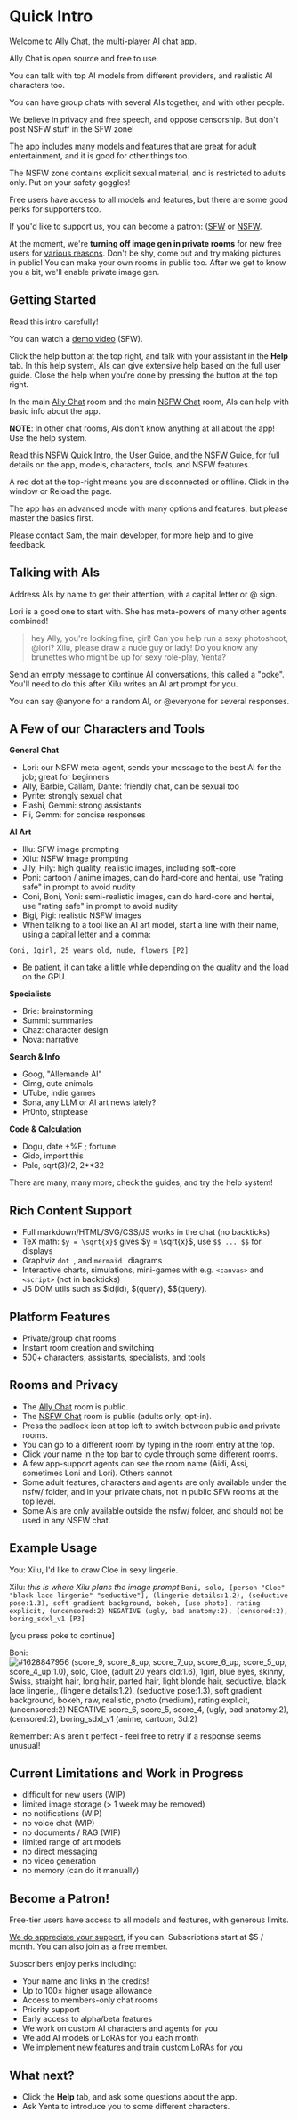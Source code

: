 # Quick Intro

Welcome to Ally Chat, the multi-player AI chat app.

Ally Chat is open source and free to use.

You can talk with top AI models from different providers, and realistic AI characters too.

You can have group chats with several AIs together, and with other people.

We believe in privacy and free speech, and oppose censorship. But don't post NSFW stuff in the SFW zone!

The app includes many models and features that are great for adult entertainment, and it is good for other things too.

The NSFW zone contains explicit sexual material, and is restricted to adults only. Put on your safety goggles!

Free users have access to all models and features, but there are some good perks for supporters too.

If you'd like to support us, you can become a patron: ([SFW](https://www.patreon.com/allychat) or [NSFW](https://www.patreon.com/allychatx).

At the moment, we're **turning off image gen in private rooms** for new free users for [various reasons](/whypublic). Don't be shy, come out and try making pictures in public! You can make your own rooms in public too. After we get to know you a bit, we'll enable private image gen.

## Getting Started

Read this intro carefully!

You can watch a [demo video](https://allemande.ai/demo) (SFW).

Click the <i class="bi-question-lg"></i> help button at the top right, and talk with your assistant in the **Help** tab. In this help system, AIs can give extensive help based on the full user guide. Close the help when you're done by pressing the <i class="bi-x"></i> button at the top right.

In the main [Ally Chat](/Ally+Chat) room and the main [NSFW Chat](/nsfw/nsfw) room, AIs can help with basic info about the app.

**NOTE**: In other chat rooms, AIs don't know anything at all about the app! Use the help system.

Read this [NSFW Quick Intro](/nsfw/intro), the [User Guide](/guide), and the [NSFW Guide](/nsfw/guide), for full details on the app, models, characters, tools, and NSFW features.

A red dot at the top-right means you are disconnected or offline. Click in the window or Reload the page.

The app has an advanced mode with many options and features, but please master the basics first.

Please contact Sam, the main developer, for more help and to give feedback.

## Talking with AIs

Address AIs by name to get their attention, with a capital letter or @ sign.

Lori is a good one to start with. She has meta-powers of many other agents combined!

> hey Ally, you're looking fine, girl!
> Can you help run a sexy photoshoot, @lori?
> Xilu, please draw a nude guy or lady!
> Do you know any brunettes who might be up for sexy role-play, Yenta?

Send an empty message to continue AI conversations, this called a "poke". You'll need to do this after Xilu writes an AI art prompt for you.

You can say @anyone for a random AI, or @everyone for several responses.

## A Few of our Characters and Tools

**General Chat**
- Lori: our NSFW meta-agent, sends your message to the best AI for the job; great for beginners
- Ally, Barbie, Callam, Dante: friendly chat, can be sexual too
- Pyrite: strongly sexual chat
- Flashi, Gemmi: strong assistants
- Fli, Gemm: for concise responses

**AI Art**
- Illu: SFW image prompting
- Xilu: NSFW image prompting
- Jily, Hily: high quality, realistic images, including soft-core
- Poni: cartoon / anime images, can do hard-core and hentai, use "rating safe" in prompt to avoid nudity
- Coni, Boni, Yoni: semi-realistic images, can do hard-core and hentai, use "rating safe" in prompt to avoid nudity
- Bigi, Pigi: realistic NSFW images
- When talking to a tool like an AI art model, start a line with their name, using a capital letter and a comma:
```
Coni, 1girl, 25 years old, nude, flowers [P2]
```
- Be patient, it can take a little while depending on the quality and the load on the GPU.

**Specialists**
- Brie: brainstorming
- Summi: summaries
- Chaz: character design
- Nova: narrative

**Search & Info**
- Goog, "Allemande AI"
- Gimg, cute animals
- UTube, indie games
- Sona, any LLM or AI art news lately?
- Pr0nto, striptease

**Code & Calculation**
- Dogu, date +%F ; fortune
- Gido, import this
- Palc, sqrt(3)/2, 2**32

There are many, many more; check the guides, and try the help system!

## Rich Content Support

- Full markdown/HTML/SVG/CSS/JS works in the chat (no backticks)
- TeX math: `$y = \sqrt{x}$` gives $y = \sqrt{x}$, use `$$ ... $$` for displays
- Graphviz ```dot ```, and ```mermaid ``` diagrams
- Interactive charts, simulations, mini-games with e.g. `<canvas>` and `<script>` (not in backticks)
- JS DOM utils such as $id(id), $(query), $$(query).

## Platform Features

- Private/group chat rooms
- Instant room creation and switching
- 500+ characters, assistants, specialists, and tools

## Rooms and Privacy
 
- The [Ally Chat](/Ally+Chat) room is public.
- The [NSFW Chat](/nsfw/nsfw) room is public (adults only, opt-in).
- Press the padlock icon at top left to switch between public and private rooms.
- You can go to a different room by typing in the room entry at the top.
- Click your name in the top bar to cycle through some different rooms.
- A few app-support agents can see the room name (Aidi, Assi, sometimes Loni and Lori). Others cannot.
- Some adult features, characters and agents are only available under the nsfw/ folder, and in your private chats, not in public SFW rooms at the top level.
- Some AIs are only available outside the nsfw/ folder, and should not be used in any NSFW chat.

## Example Usage

You:	Xilu, I'd like to draw Cloe in sexy lingerie.

Xilu:	<think>
	*this is where Xilu plans the image prompt*
	</think>
	```
	Boni, solo, [person "Cloe" "black lace lingerie" "seductive"], (lingerie details:1.2), (seductive pose:1.3), soft gradient background, bokeh, [use photo], rating explicit, (uncensored:2) NEGATIVE (ugly, bad anatomy:2), (censored:2), boring_sdxl_v1 [P3]
	```

[you press poke to continue]

Boni:	![#1628847956 (score_9, score_8_up, score_7_up, score_6_up, score_5_up, score_4_up:1.0), solo, Cloe, (adult 20 years old:1.6), 1girl, blue eyes, skinny, Swiss, straight hair, long hair, parted hair, light blonde hair, seductive, black lace lingerie,, (lingerie details:1.2), (seductive pose:1.3), soft gradient background, bokeh, raw, realistic, photo \(medium\), rating explicit, (uncensored:2) NEGATIVE score_6, score_5, score_4, (ugly, bad anatomy:2), (censored:2), boring_sdxl_v1 (anime, cartoon, 3d:2)](solo-person-Cloe-black-lace-lingerie-seductive-lingerie-details-1-2-se.jpg)

Remember: AIs aren't perfect - feel free to retry if a response seems unusual!

## Current Limitations and Work in Progress

- difficult for new users (WIP)
- limited image storage (> 1 week may be removed)
- no notifications (WIP)
- no voice chat (WIP)
- no documents / RAG (WIP)
- limited range of art models
- no direct messaging
- no video generation
- no memory (can do it manually)

## Become a Patron!

Free-tier users have access to all models and features, with generous limits.

[We do appreciate your support](https://www.patreon.com/allychatx), if you can. Subscriptions start at $5 / month. You can also join as a free member.

Subscribers enjoy perks including:

- Your name and links in the credits!
- Up to 100× higher usage allowance
- Access to members-only chat rooms
- Priority support
- Early access to alpha/beta features
- We work on custom AI characters and agents for you
- We add AI models or LoRAs for you each month
- We implement new features and train custom LoRAs for you

## What next?

- Click the **Help** tab, and ask some questions about the app.
- Ask Yenta to introduce you to some different characters.
